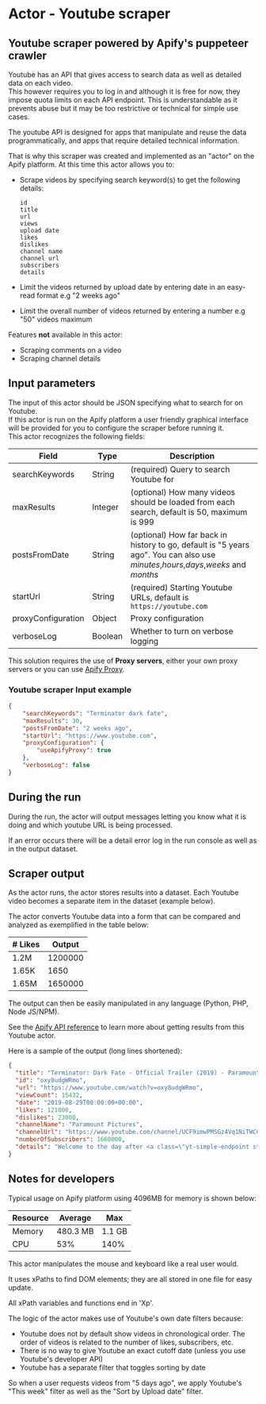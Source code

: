 # Actor - Youtube scraper

## Youtube scraper powered by Apify's puppeteer crawler

Youtube has an API that gives access to search data as well as detailed data on each video.  
This however requires you to log in and although it is free for now, they impose quota limits on each API endpoint.
This is understandable as it prevents abuse but it may be too restrictive or technical for simple use cases.  
  
The youtube API is designed for apps that manipulate and reuse the data programmatically, 
and apps that require detailed technical information.  

That is why this scraper was created and implemented as an "actor" on the Apify platform. At this time this actor allows you to:  
- Scrape videos by specifying search keyword(s) to get the following details:  
    
  `id`  
  `title`  
  `url`  
  `views`  
  `upload date`  
  `likes`  
  `dislikes`  
  `channel name`  
  `channel url`  
  `subscribers`  
  `details`  
  
- Limit the videos returned by upload date by entering date in an easy-read format e.g "2 weeks ago"  
- Limit the overall number of videos returned by entering a number e.g "50" videos maximum  

Features **not** available in this actor:
- Scraping comments on a video
- Scraping channel details

## Input parameters
The input of this actor should be JSON specifying what to search for on Youtube.  
If this actor is run on the Apify platform a user friendly graphical interface will be provided for you to configure the scraper before running it.  
This actor recognizes the following fields:  

| Field | Type | Description |  
| ----- | ---- | ----------- |  
| searchKeywords | String | (required) Query to search Youtube for |  
| maxResults | Integer | (optional) How many videos should be loaded from each search, default is 50, maximum is 999 |  
| postsFromDate | String | (optional) How far back in history to go, default is "5 years ago". You can also use *minutes*,*hours*,*days*,*weeks* and *months* |  
| startUrl | String | (required) Starting Youtube URLs, default is `https://youtube.com` |  
| proxyConfiguration | Object | Proxy configuration |  
| verboseLog | Boolean | Whether to turn on verbose logging |  
  
  
This solution requires the use of **Proxy servers**, either your own proxy servers or you can use <a href="https://www.apify.com/docs/proxy">Apify Proxy</a>.  
  
### Youtube scraper Input example  
```json
{
    "searchKeywords": "Terminator dark fate",
    "maxResults": 30,
    "postsFromDate": "2 weeks ago",
    "startUrl": "https://www.youtube.com",
    "proxyConfiguration": {
        "useApifyProxy": true
    },
    "verboseLog": false
}
```
## During the run

During the run, the actor will output messages letting you know what it is doing and which youtube URL is being processed.  

If an error occurs there will be a detail error log in the run console as well as in the output dataset.  
  
  
## Scraper output

As the actor runs, the actor stores results into a dataset. Each Youtube video becomes a separate item in the dataset (example below).

The actor converts Youtube data into a form that can be compared and analyzed as exemplified in the table below:  

| # Likes | Output |  
| ----- | ---- |  
| 1.2M | 1200000 |  
| 1.65K | 1650 |
| 1.65M | 1650000 |    

The output can then be easily manipulated in any language (Python, PHP, Node JS/NPM).  

See the <a href="https://www.apify.com/docs/api" target="blank">Apify API reference</a> to learn more about getting results from this Youtube actor.

Here is a sample of the output (long lines shortened):  
  
```json
{
  "title": "Terminator: Dark Fate - Official Trailer (2019) - Paramount Pictures",
  "id": "oxy8udgWRmo",
  "url": "https://www.youtube.com/watch?v=oxy8udgWRmo",
  "viewCount": 15432,
  "date": "2019-08-29T00:00:00+00:00",
  "likes": 121000,
  "dislikes": 23000,
  "channelName": "Paramount Pictures",
  "channelUrl": "https://www.youtube.com/channel/UCF9imwPMSGz4Vq1NiTWCC7g",
  "numberOfSubscribers": 1660000,
  "details": "Welcome to the day after <a class=\"yt-simple-endpoint style-sco..."
}
```  
  
## Notes for developers

Typical usage on Apify platform using 4096MB for memory is shown below:  

| Resource | Average | Max |  
| ----- | ---- | ----------- |  
| Memory | 480.3 MB | 1.1 GB |  
| CPU | 53% | 140% |  

This actor manipulates the mouse and keyboard like a real user would.  

It uses xPaths to find DOM elements; they are all stored in one file for easy update.  

All xPath variables and functions end in 'Xp'.  

The logic of the actor makes use of Youtube's own date filters because:  
 - Youtube does not by default show videos in chronological order.
   The order of videos is related to the number of likes, subscribers, etc.  
 - There is no way to give Youtube an exact cutoff date (unless you use Youtube's developer API) 
 - Youtube has a separate filter that toggles sorting by date  

So when a user requests videos from "5 days ago", we apply Youtube's "This week" filter as well as the "Sort by Upload date" filter.

